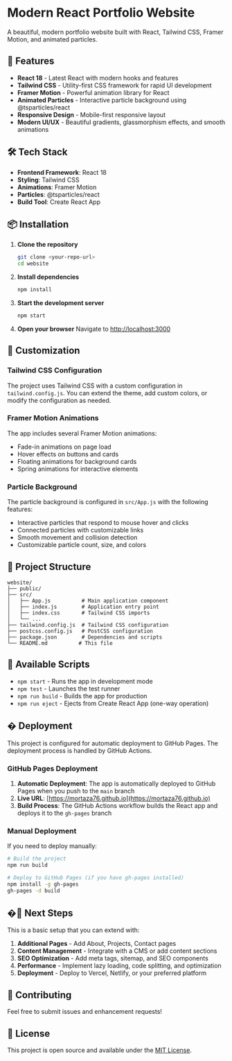 # Modern React Portfolio Website

A beautiful, modern portfolio website built with React, Tailwind CSS, Framer Motion, and animated particles.

## 🚀 Features

- **React 18** - Latest React with modern hooks and features
- **Tailwind CSS** - Utility-first CSS framework for rapid UI development
- **Framer Motion** - Powerful animation library for React
- **Animated Particles** - Interactive particle background using @tsparticles/react
- **Responsive Design** - Mobile-first responsive layout
- **Modern UI/UX** - Beautiful gradients, glassmorphism effects, and smooth animations

## 🛠️ Tech Stack

- **Frontend Framework**: React 18
- **Styling**: Tailwind CSS
- **Animations**: Framer Motion
- **Particles**: @tsparticles/react
- **Build Tool**: Create React App

## 📦 Installation

1. **Clone the repository**
   ```bash
   git clone <your-repo-url>
   cd website
   ```

2. **Install dependencies**
   ```bash
   npm install
   ```

3. **Start the development server**
   ```bash
   npm start
   ```

4. **Open your browser**
   Navigate to [http://localhost:3000](http://localhost:3000)

## 🎨 Customization

### Tailwind CSS Configuration
The project uses Tailwind CSS with a custom configuration in `tailwind.config.js`. You can extend the theme, add custom colors, or modify the configuration as needed.

### Framer Motion Animations
The app includes several Framer Motion animations:
- Fade-in animations on page load
- Hover effects on buttons and cards
- Floating animations for background cards
- Spring animations for interactive elements

### Particle Background
The particle background is configured in `src/App.js` with the following features:
- Interactive particles that respond to mouse hover and clicks
- Connected particles with customizable links
- Smooth movement and collision detection
- Customizable particle count, size, and colors

## 📁 Project Structure

```
website/
├── public/
├── src/
│   ├── App.js          # Main application component
│   ├── index.js        # Application entry point
│   ├── index.css       # Tailwind CSS imports
│   └── ...
├── tailwind.config.js  # Tailwind CSS configuration
├── postcss.config.js   # PostCSS configuration
├── package.json        # Dependencies and scripts
└── README.md          # This file
```

## 🚀 Available Scripts

- `npm start` - Runs the app in development mode
- `npm test` - Launches the test runner
- `npm run build` - Builds the app for production
- `npm run eject` - Ejects from Create React App (one-way operation)

## � Deployment

This project is configured for automatic deployment to GitHub Pages. The deployment process is handled by GitHub Actions.

### GitHub Pages Deployment

1. **Automatic Deployment**: The app is automatically deployed to GitHub Pages when you push to the `main` branch
2. **Live URL**: [https://mortaza76.github.io](https://mortaza76.github.io)
3. **Build Process**: The GitHub Actions workflow builds the React app and deploys it to the `gh-pages` branch

### Manual Deployment

If you need to deploy manually:

```bash
# Build the project
npm run build

# Deploy to GitHub Pages (if you have gh-pages installed)
npm install -g gh-pages
gh-pages -d build
```

## �🎯 Next Steps

This is a basic setup that you can extend with:

1. **Additional Pages** - Add About, Projects, Contact pages
2. **Content Management** - Integrate with a CMS or add content sections
3. **SEO Optimization** - Add meta tags, sitemap, and SEO components
4. **Performance** - Implement lazy loading, code splitting, and optimization
5. **Deployment** - Deploy to Vercel, Netlify, or your preferred platform

## 🤝 Contributing

Feel free to submit issues and enhancement requests!

## 📄 License

This project is open source and available under the [MIT License](LICENSE).
